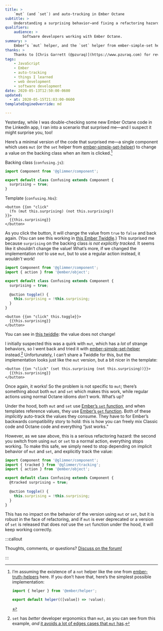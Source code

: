 ```yaml
---
title: >
    `mut` (and `set`) and auto-tracking in Ember Octane
subtitle: >
    Understanding a surprising behavior—and fixing a refactoring hazard.
qualifiers:
    audience: >
        Software developers working with Ember Octane.
summary: >
    Ember’s `mut` helper, and the `set` helper from ember-simple-set helper, can mask an auto-tracking bug and refactoring hazard. Understand the bug and see how to fix it!
thanks: >
    Thanks to [Chris Garrett (@pzuraq)](https://www.pzuraq.com) for reviewing a draft of this before publication!
tags:
    - JavaScript
    - Ember
    - auto-tracking
    - things I learned
    - web development
    - software development
date: 2020-05-13T12:50:00-0600
updated:
  - at: 2020-05-15T21:03:00-0600
templateEngineOverride: md

---
```


Yesterday, while I was double-checking some new Ember Octane code in the LinkedIn app, I ran into a scenario that surprised me—and I suspect it might surprise you, too!

Here’s a minimal version of the code that surprised me—a single component which uses `mut` (or the `set` helper from [ember-simple-set-helper]) to change a value on the backing class when an item is clicked.[^not]

Backing class (`confusing.js`):

```js
import Component from '@glimmer/component';

export default class Confusing extends Component {
  surprising = true;
}
```

Template (`confusing.hbs`):

```htmlbars
<button {{on "click"
  (fn (mut this.surprising) (not this.surprising))
}}>
  {{this.surprising}}
</button>
```

As you click the button, it will change the value from `true` to `false` and back again. (You can see this working in [this Ember Twiddle][mut-behavior].) This surprised me because `surprising` on the backing class *is not explicitly tracked*. It seems like it shouldn’t change the value! What’s more, if we changed the implementation *not* to use `mut`, but to use a regular action instead, it *wouldn’t* work!

```js
import Component from '@glimmer/component';
import { action } from '@ember/object';

export default class Confusing extends Component {
  surprising = true;
  
  @action toggle() {
    this.surprising = !this.surprising;
  }
}
```

```htmlbars
<button {{on "click" this.toggle}}>
  {{this.surprising}}
</button>
```

You can see in [this twiddle][action-behavior]: the value does not change!

I initially suspected this was a quirk with `mut`, which has a *lot* of strange behaviors, so I went back and tried it with [ember-simple-set-helper] instead.[^set] Unfortunately, I can’t share a Twiddle for this, but the implementation looks just like the `mut` version, but a bit nicer in the template:

```htmlbars
<button {{on "click" (set this.surprising (not this.surprising))}}>
  {{this.surprising}}
</button>
```

Once again, it works! So the problem is not specific to `mut`; there’s something about both `mut` and `set` which makes this work, while regular actions using normal Octane idioms *don’t* work. What’s up?

Under the hood, both `mut` and `set` use [Ember’s `set` function][set], and when templates reference values, they use [Ember’s `get` function][get]. Both of these *implicitly* auto-track the values they consume. They have to for Ember’s backwards compatibility story to hold: this is how you can freely mix Classic code and Octane code and everything “just works.”

However, as we saw above, this is a serious refactoring hazard: the second you switch from using `mut` or `set` to a normal action, everything stops working. To make this safe, we simply need to stop depending on implicit behavior of `mut` and `set`, and explicitly track the value:

```js
import Component from '@glimmer/component';
import { tracked } from '@glimmer/tracking';
import { action } from '@ember/object';

export default class Confusing extends Component {
  @tracked surprising = true;
  
  @action toggle() {
    this.surprising = !this.surprising;
  }
}
```

This has no impact on the behavior of the version using `mut` or `set`, but it is robust in the face of refactoring, and if `mut` is ever deprecated or a version of `set` is released that does *not* use the `set` function under the hood, it will keep working correctly.

:::callout

Thoughts, comments, or questions? [Discuss on the forum!][discuss]

:::

[ember-simple-set-helper]: https://github.com/pzuraq/ember-simple-set-helper
[ember-truth-helpers]: https://github.com/jmurphyau/ember-truth-helpers
[mut-behavior]: https://ember-twiddle.com/e7a1b51310ab33590e6102b25967cc46?openFiles=templates.components.confusing%5C.hbs%2Ctemplates.components.confusing%5C.hbs
[action-behavior]: https://ember-twiddle.com/562d6b5d41f58ff49ce2a014667f0e78?openFiles=templates.components.confusing%5C.hbs%2Ctemplates.components.confusing%5C.hbs
[set]: https://api.emberjs.com/ember/3.18/functions/@ember%2Fobject/set
[get]: https://api.emberjs.com/ember/3.18/functions/@ember%2Fobject/get
[discuss]: https://discuss.emberjs.com/t/mut-and-set-and-auto-tracking-in-ember-octane

[^not]: I’m assuming the existence of a `not` helper like the one from [ember-truth-helpers] here. If you don’t have that, here’s the simplest possible implementation:

    ```js
    import { helper } from '@ember/helper';
    
    export default helper(([value]) => !value);
    ```

[^set]: `set` has *better* developer ergonomics than `mut`, as you can see from this example, *and* [it avoids a lot of edges cases that `mut` has][pzuraq-post].

[pzuraq-post]: https://www.pzuraq.com/on-mut-and-2-way-binding/
